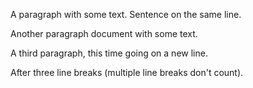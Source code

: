 A paragraph with some text. Sentence on the same line.

Another paragraph document with some text.

A third paragraph, this time
going on a new line.



After three line breaks (multiple line breaks don't count).